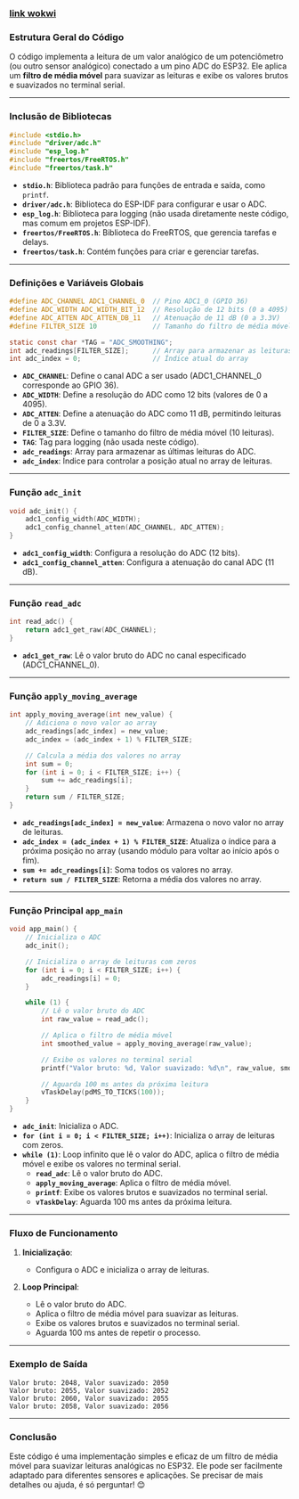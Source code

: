 ### [link wokwi](https://wokwi.com/projects/423714284044018689)

### **Estrutura Geral do Código**

O código implementa a leitura de um valor analógico de um potenciômetro (ou outro sensor analógico) conectado a um pino ADC do ESP32. Ele aplica um **filtro de média móvel** para suavizar as leituras e exibe os valores brutos e suavizados no terminal serial.

---

### **Inclusão de Bibliotecas**

```c
#include <stdio.h>
#include "driver/adc.h"
#include "esp_log.h"
#include "freertos/FreeRTOS.h"
#include "freertos/task.h"
```

- **`stdio.h`**: Biblioteca padrão para funções de entrada e saída, como `printf`.
- **`driver/adc.h`**: Biblioteca do ESP-IDF para configurar e usar o ADC.
- **`esp_log.h`**: Biblioteca para logging (não usada diretamente neste código, mas comum em projetos ESP-IDF).
- **`freertos/FreeRTOS.h`**: Biblioteca do FreeRTOS, que gerencia tarefas e delays.
- **`freertos/task.h`**: Contém funções para criar e gerenciar tarefas.

---

### **Definições e Variáveis Globais**

```c
#define ADC_CHANNEL ADC1_CHANNEL_0  // Pino ADC1_0 (GPIO 36)
#define ADC_WIDTH ADC_WIDTH_BIT_12  // Resolução de 12 bits (0 a 4095)
#define ADC_ATTEN ADC_ATTEN_DB_11   // Atenuação de 11 dB (0 a 3.3V)
#define FILTER_SIZE 10              // Tamanho do filtro de média móvel

static const char *TAG = "ADC_SMOOTHING";
int adc_readings[FILTER_SIZE];      // Array para armazenar as leituras do ADC
int adc_index = 0;                  // Índice atual do array
```

- **`ADC_CHANNEL`**: Define o canal ADC a ser usado (ADC1_CHANNEL_0 corresponde ao GPIO 36).
- **`ADC_WIDTH`**: Define a resolução do ADC como 12 bits (valores de 0 a 4095).
- **`ADC_ATTEN`**: Define a atenuação do ADC como 11 dB, permitindo leituras de 0 a 3.3V.
- **`FILTER_SIZE`**: Define o tamanho do filtro de média móvel (10 leituras).
- **`TAG`**: Tag para logging (não usada neste código).
- **`adc_readings`**: Array para armazenar as últimas leituras do ADC.
- **`adc_index`**: Índice para controlar a posição atual no array de leituras.

---

### **Função `adc_init`**

```c
void adc_init() {
    adc1_config_width(ADC_WIDTH);
    adc1_config_channel_atten(ADC_CHANNEL, ADC_ATTEN);
}
```

- **`adc1_config_width`**: Configura a resolução do ADC (12 bits).
- **`adc1_config_channel_atten`**: Configura a atenuação do canal ADC (11 dB).

---

### **Função `read_adc`**

```c
int read_adc() {
    return adc1_get_raw(ADC_CHANNEL);
}
```

- **`adc1_get_raw`**: Lê o valor bruto do ADC no canal especificado (ADC1_CHANNEL_0).

---

### **Função `apply_moving_average`**

```c
int apply_moving_average(int new_value) {
    // Adiciona o novo valor ao array
    adc_readings[adc_index] = new_value;
    adc_index = (adc_index + 1) % FILTER_SIZE;

    // Calcula a média dos valores no array
    int sum = 0;
    for (int i = 0; i < FILTER_SIZE; i++) {
        sum += adc_readings[i];
    }
    return sum / FILTER_SIZE;
}
```

- **`adc_readings[adc_index] = new_value`**: Armazena o novo valor no array de leituras.
- **`adc_index = (adc_index + 1) % FILTER_SIZE`**: Atualiza o índice para a próxima posição no array (usando módulo para voltar ao início após o fim).
- **`sum += adc_readings[i]`**: Soma todos os valores no array.
- **`return sum / FILTER_SIZE`**: Retorna a média dos valores no array.

---

### **Função Principal `app_main`**

```c
void app_main() {
    // Inicializa o ADC
    adc_init();

    // Inicializa o array de leituras com zeros
    for (int i = 0; i < FILTER_SIZE; i++) {
        adc_readings[i] = 0;
    }

    while (1) {
        // Lê o valor bruto do ADC
        int raw_value = read_adc();

        // Aplica o filtro de média móvel
        int smoothed_value = apply_moving_average(raw_value);

        // Exibe os valores no terminal serial
        printf("Valor bruto: %d, Valor suavizado: %d\n", raw_value, smoothed_value);

        // Aguarda 100 ms antes da próxima leitura
        vTaskDelay(pdMS_TO_TICKS(100));
    }
}
```

- **`adc_init`**: Inicializa o ADC.
- **`for (int i = 0; i < FILTER_SIZE; i++)`**: Inicializa o array de leituras com zeros.
- **`while (1)`**: Loop infinito que lê o valor do ADC, aplica o filtro de média móvel e exibe os valores no terminal serial.
  - **`read_adc`**: Lê o valor bruto do ADC.
  - **`apply_moving_average`**: Aplica o filtro de média móvel.
  - **`printf`**: Exibe os valores brutos e suavizados no terminal serial.
  - **`vTaskDelay`**: Aguarda 100 ms antes da próxima leitura.

---

### **Fluxo de Funcionamento**

1. **Inicialização**:
   - Configura o ADC e inicializa o array de leituras.

2. **Loop Principal**:
   - Lê o valor bruto do ADC.
   - Aplica o filtro de média móvel para suavizar as leituras.
   - Exibe os valores brutos e suavizados no terminal serial.
   - Aguarda 100 ms antes de repetir o processo.

---

### **Exemplo de Saída**

```
Valor bruto: 2048, Valor suavizado: 2050
Valor bruto: 2055, Valor suavizado: 2052
Valor bruto: 2060, Valor suavizado: 2055
Valor bruto: 2058, Valor suavizado: 2056
```

---

### **Conclusão**

Este código é uma implementação simples e eficaz de um filtro de média móvel para suavizar leituras analógicas no ESP32. Ele pode ser facilmente adaptado para diferentes sensores e aplicações. Se precisar de mais detalhes ou ajuda, é só perguntar! 😊